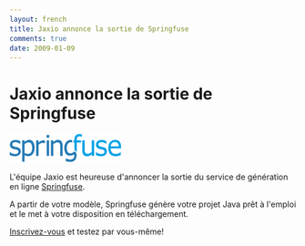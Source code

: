 ```yaml
---
layout: french
title: Jaxio annonce la sortie de Springfuse 
comments: true
date: 2009-01-09
---
```

# Jaxio annonce la sortie de Springfuse

<a href="http://www.springfuse.com"><img src="/images/logo/springfuse.png"/></a>

L'équipe Jaxio est heureuse d'annoncer la sortie du service de génération en ligne <a href="http://www.springfuse.com">Springfuse</a>.

A partir de votre modèle, Springfuse génère votre projet Java prêt à l'emploi et le met à votre disposition en téléchargement.

<a href="http://www.springfuse.com/">Inscrivez-vous</a> et testez par vous-même!

